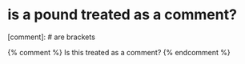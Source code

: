 
# is a pound treated as a comment?

[comment]: # are brackets 

{% comment %} 
    Is this treated as a comment?
{% endcomment %}
